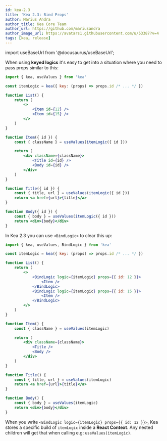 ```yaml
---
id: kea-2.3
title: 'Kea 2.3: Bind Props'
author: Marius Andra
author_title: Kea Core Team
author_url: https://github.com/mariusandra
author_image_url: https://avatars1.githubusercontent.com/u/53387?v=4
tags: [kea, release]
---
```


import useBaseUrl from '@docusaurus/useBaseUrl';

When using <strong>keyed logics</strong> it's easy to get into a situation where you need to pass props similar to this:

```jsx
import { kea, useValues } from 'kea'

const itemLogic = kea({ key: (props) => props.id /* ... */ })

function List() {
    return (
        <>
            <Item id={12} />
            <Item id={15} />
        </>
    )
}

function Item({ id }) {
    const { className } = useValues(itemLogic({ id }))

    return (
        <div className={className}>
            <Title id={id} />
            <Body id={id} />
        </div>
    )
}

function Title({ id }) {
    const { title, url } = useValues(itemLogic({ id }))
    return <a href={url}>{title}</a>
}

function Body({ id }) {
    const { body } = useValues(itemLogic({ id }))
    return <div>{body}</div>
}
```

In Kea 2.3 you can use `<BindLogic>` to clear this up:

```jsx
import { kea, useValues, BindLogic } from 'kea'

const itemLogic = kea({ key: (props) => props.id /* ... */ })

function List() {
    return (
        <>
            <BindLogic logic={itemLogic} props={{ id: 12 }}>
                <Item />
            </BindLogic>
            <BindLogic logic={itemLogic} props={{ id: 15 }}>
                <Item />
            </BindLogic>
        </>
    )
}

function Item() {
    const { className } = useValues(itemLogic)

    return (
        <div className={className}>
            <Title />
            <Body />
        </div>
    )
}

function Title() {
    const { title, url } = useValues(itemLogic)
    return <a href={url}>{title}</a>
}

function Body() {
    const { body } = useValues(itemLogic)
    return <div>{body}</div>
}
```

When you write `<BindLogic logic={itemLogic} props={{ id: 12 }}>`, Kea stores a specific build of 
`itemLogic` inside a **React Context**. Any nested children will get that when calling e.g: `useValues(itemLogic)`.
